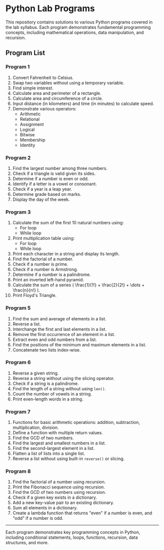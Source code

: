 # Python Lab Programs

This repository contains solutions to various Python programs covered in the lab syllabus. Each program demonstrates fundamental programming concepts, including mathematical operations, data manipulation, and recursion.

## Program List

### Program 1

1. Convert Fahrenheit to Celsius.
2. Swap two variables without using a temporary variable.
3. Find simple interest.
4. Calculate area and perimeter of a rectangle.
5. Calculate area and circumference of a circle.
6. Input distance (in kilometers) and time (in minutes) to calculate speed.
7. Demonstrate various operators:
   - Arithmetic
   - Relational
   - Assignment
   - Logical
   - Bitwise
   - Membership
   - Identity

### Program 2

1. Find the largest number among three numbers.
2. Check if a triangle is valid given its sides.
3. Determine if a number is even or odd.
4. Identify if a letter is a vowel or consonant.
5. Check if a year is a leap year.
6. Determine grade based on marks.
7. Display the day of the week.

### Program 3

1. Calculate the sum of the first 10 natural numbers using:
   - For loop
   - While loop
2. Print multiplication table using:
   - For loop
   - While loop
3. Print each character in a string and display its length.
4. Find the factorial of a number.
5. Check if a number is prime.
6. Check if a number is Armstrong.
7. Determine if a number is a palindrome.
8. Print an inverted left-hand pyramid.
9. Calculate the sum of a series \( \frac{1}{1!} + \frac{2}{2!} + \dots + \frac{n}{n!} \).
10. Print Floyd's Triangle.

### Program 5

1. Find the sum and average of elements in a list.
2. Reverse a list.
3. Interchange the first and last elements in a list.
4. Remove the first occurrence of an element in a list.
5. Extract even and odd numbers from a list.
6. Find the positions of the minimum and maximum elements in a list.
7. Concatenate two lists index-wise.

### Program 6

1. Reverse a given string.
2. Reverse a string without using the slicing operator.
3. Check if a string is a palindrome.
4. Find the length of a string without using `len()`.
5. Count the number of vowels in a string.
6. Print even-length words in a string.

### Program 7

1. Functions for basic arithmetic operations: addition, subtraction, multiplication, division.
2. Define a function with multiple return values.
3. Find the GCD of two numbers.
4. Find the largest and smallest numbers in a list.
5. Find the second-largest element in a list.
6. Flatten a list of lists into a single list.
7. Reverse a list without using built-in `reverse()` or slicing.

### Program 8

1. Find the factorial of a number using recursion.
2. Print the Fibonacci sequence using recursion.
3. Find the GCD of two numbers using recursion.
4. Check if a given key exists in a dictionary.
5. Add a new key-value pair to an existing dictionary.
6. Sum all elements in a dictionary.
7. Create a lambda function that returns "even" if a number is even, and "odd" if a number is odd.

---

Each program demonstrates key programming concepts in Python, including conditional statements, loops, functions, recursion, data structures, and more.
